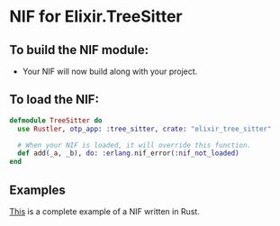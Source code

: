 # NIF for Elixir.TreeSitter

## To build the NIF module:

- Your NIF will now build along with your project.

## To load the NIF:

```elixir
defmodule TreeSitter do
  use Rustler, otp_app: :tree_sitter, crate: "elixir_tree_sitter"

  # When your NIF is loaded, it will override this function.
  def add(_a, _b), do: :erlang.nif_error(:nif_not_loaded)
end
```

## Examples

[This](https://github.com/rusterlium/NifIo) is a complete example of a NIF written in Rust.
